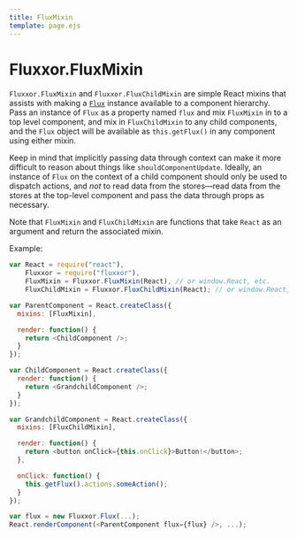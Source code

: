 ```yaml
---
title: FluxMixin
template: page.ejs
---
```


Fluxxor.FluxMixin
=================

`Fluxxor.FluxMixin` and `Fluxxor.FluxChildMixin` are simple React mixins that assists with making a [`Flux`](/documentation/flux.html) instance available to a component hierarchy. Pass an instance of `Flux` as a property named `flux` and mix `FluxMixin` in to a top level component, and mix in `FluxChildMixin` to any child components, and the `Flux` object will be available as `this.getFlux()` in any component using either mixin.

Keep in mind that implicitly passing data through context can make it more difficult to reason about things like `shouldComponentUpdate`. Ideally, an instance of `Flux` on the context of a child component should only be used to dispatch actions, and *not* to read data from the stores—read data from the stores at the top-level component and pass the data through props as necessary.

Note that `FluxMixin` and `FluxChildMixin` are functions that take `React` as an argument and return the associated mixin.

Example:

```javascript
var React = require("react"),
    Fluxxor = require("fluxxor"),
    FluxMixin = Fluxxor.FluxMixin(React), // or window.React, etc.
    FluxChildMixin = Fluxxor.FluxChildMixin(React); // or window.React, etc.

var ParentComponent = React.createClass({
  mixins: [FluxMixin],

  render: function() {
    return <ChildComponent />;
  }
});

var ChildComponent = React.createClass({
  render: function() {
    return <GrandchildComponent />;
  }
});

var GrandchildComponent = React.createClass({
  mixins: [FluxChildMixin],

  render: function() {
    return <button onClick={this.onClick}>Button!</button>;
  },

  onClick: function() {
    this.getFlux().actions.someAction();
  }
});

var flux = new Fluxxor.Flux(...);
React.renderComponent(<ParentComponent flux={flux} />, ...);
```
